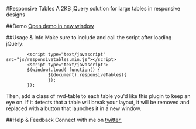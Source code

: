 #Responsive Tables
A 2KB jQuery solution for large tables in responsive designs


##Demo
<a href="http://kthornbloom.com/responsivetables" target="_blank">Open demo in new window</a>

##Usage & Info
Make sure to include and call the script after loading jQuery:
```
        <script type="text/javascript" src="js/responsivetables.min.js"></script>
        <script type="text/javascript">
        $(window).load( function() {
                $(document).responsiveTables({
                });
        });
```
Then, add a class of rwd-table to each table you'd like this plugin to keep an eye on. If it detects that a table will break your layout, it will be removed and replaced with a button that launches it in a new window.

##Help & Feedback
Connect with me on <a href="https://twitter.com/kthornbloom" target="_blank">twitter.</a>
